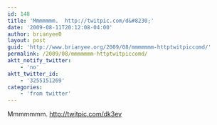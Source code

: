```yaml
---
id: 148
title: 'Mmmmmmm.  http://twitpic.com/d&#8230;'
date: '2009-08-11T20:12:08-04:00'
author: brianyee0
layout: post
guid: 'http://www.brianyee.org/2009/08/mmmmmmm-httptwitpiccomd/'
permalink: /2009/08/mmmmmmm-httptwitpiccomd/
aktt_notify_twitter:
    - 'no'
aktt_twitter_id:
    - '3255151269'
categories:
    - 'from twitter'
---
```


Mmmmmmm. <http://twitpic.com/dk3ev>